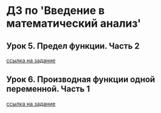 # ДЗ по 'Введение в математический анализ'

## Урок 5. Предел функции. Часть 2
[ссылка на задание](https://drive.google.com/file/d/1IRIdWNJZHyxcy7knndLfDViehOzYoyfd/view)

## Урок 6. Производная функции одной переменной. Часть 1
[ссылка на задание](https://gbcdn.mrgcdn.ru/uploads/asset/5790345/attachment/2b0aa386717d442cd22d6e973879d081.pdf)